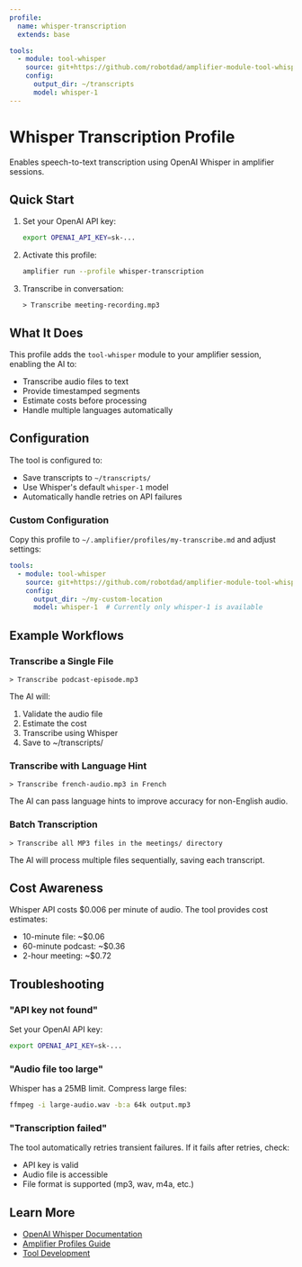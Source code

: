 ```yaml
---
profile:
  name: whisper-transcription
  extends: base

tools:
  - module: tool-whisper
    source: git+https://github.com/robotdad/amplifier-module-tool-whisper@main
    config:
      output_dir: ~/transcripts
      model: whisper-1
---
```


# Whisper Transcription Profile

Enables speech-to-text transcription using OpenAI Whisper in amplifier sessions.

## Quick Start

1. Set your OpenAI API key:
   ```bash
   export OPENAI_API_KEY=sk-...
   ```

2. Activate this profile:
   ```bash
   amplifier run --profile whisper-transcription
   ```

3. Transcribe in conversation:
   ```
   > Transcribe meeting-recording.mp3
   ```

## What It Does

This profile adds the `tool-whisper` module to your amplifier session, enabling the AI to:

- Transcribe audio files to text
- Provide timestamped segments
- Estimate costs before processing
- Handle multiple languages automatically

## Configuration

The tool is configured to:
- Save transcripts to `~/transcripts/`
- Use Whisper's default `whisper-1` model
- Automatically handle retries on API failures

### Custom Configuration

Copy this profile to `~/.amplifier/profiles/my-transcribe.md` and adjust settings:

```yaml
tools:
  - module: tool-whisper
    source: git+https://github.com/robotdad/amplifier-module-tool-whisper@main
    config:
      output_dir: ~/my-custom-location
      model: whisper-1  # Currently only whisper-1 is available
```

## Example Workflows

### Transcribe a Single File

```
> Transcribe podcast-episode.mp3
```

The AI will:
1. Validate the audio file
2. Estimate the cost
3. Transcribe using Whisper
4. Save to ~/transcripts/

### Transcribe with Language Hint

```
> Transcribe french-audio.mp3 in French
```

The AI can pass language hints to improve accuracy for non-English audio.

### Batch Transcription

```
> Transcribe all MP3 files in the meetings/ directory
```

The AI will process multiple files sequentially, saving each transcript.

## Cost Awareness

Whisper API costs $0.006 per minute of audio. The tool provides cost estimates:

- 10-minute file: ~$0.06
- 60-minute podcast: ~$0.36
- 2-hour meeting: ~$0.72

## Troubleshooting

### "API key not found"

Set your OpenAI API key:
```bash
export OPENAI_API_KEY=sk-...
```

### "Audio file too large"

Whisper has a 25MB limit. Compress large files:
```bash
ffmpeg -i large-audio.wav -b:a 64k output.mp3
```

### "Transcription failed"

The tool automatically retries transient failures. If it fails after retries, check:
- API key is valid
- Audio file is accessible
- File format is supported (mp3, wav, m4a, etc.)

## Learn More

- [OpenAI Whisper Documentation](https://platform.openai.com/docs/guides/speech-to-text)
- [Amplifier Profiles Guide](https://github.com/microsoft/amplifier-dev/docs/profiles.md)
- [Tool Development](https://github.com/microsoft/amplifier-dev/docs/tool-development.md)
